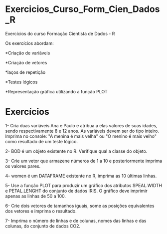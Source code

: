 # Exercicios_Curso_Form_Cien_Dados_R
Exercícios do curso Formação Cientista de Dados - R

Os exercícios abordam: 


*Criação de variáveis 

*Criação de vetores

*laços de repetição

*Testes lógicos

*Representação gráfica utilizando a função PLOT

# Exercícios
1- Cria duas variáveis Ana e Paulo e atribua a elas valores de suas idades, sendo respectivamente 8 e 12 anos. As variáveis devem ser do tipo inteiro. Imprima no console: "A menina é mais velha" ou "O menino é mais velho" como resultado de um teste lógico.

2- BOD é um objeto existente no R. Verifique qual a classe do objeto.

3-  Crie um vetor que armazene números de 1 a 10 e posteriormente imprima os valores pares. 

4- women é um DATAFRAME existente no R, imprima as 10 últimas linhas.

5- Use a função PLOT para produzir um gráfico dos atributos SPEAL.WIDTH e PETAL.LENGHT do conjunto de dados IRIS. O gráfico deve imprimir apenas as linhas de 50 a 100.

6- Crie dois vetores de tamanhos iguais, some as posições equivalentes dos vetores e imprima o resultado.

7- Imprima o número de linhas e de colunas, nomes das linhas e das colunas, do conjunto de dados CO2.
